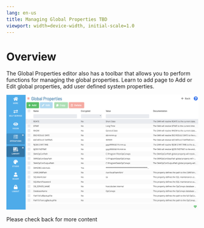 ```yaml
---
lang: en-us
title: Managing Global Properties TBD
viewport: width=device-width, initial-scale=1.0
---
```


# Overview

The Global Properties editor also has a toolbar that allows you to perform functions for managing the global properties. Learn to add page to Add or Edit global properties, add user defined system properties.

![Managing Library](../../../../Resources/Images/SM/Library/ManagingLibrary/ManagingGlobalProperties.png "Threshold Grid")

Please check back for more content
